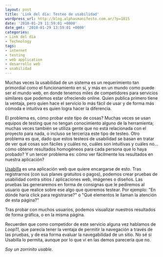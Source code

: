 ```yaml
---
layout: post
title: 'Link del día: Testeo de usabilidad'
wordpress_url: http://blog.alphasmanifesto.com.ar/?p=1815
date: '2010-01-29 11:59:01 +0000'
date_gmt: '2010-01-29 13:59:01 +0000'
categories:
- Link del día
- Technology
tags:
- internet
- testing
- web application
- desarrollo web
- usabilidad
---
```


Muchas veces la usabilidad de un sistema es un requerimiento tan primordial como el funcionamiento en sí, y más en un mundo como puede ser el mundo web, en donde tenemos miles de competidores para servicios similares que podemos estar ofreciendo online. Quien publica primero tiene la ventaja, pero quien hace el servicio lo más fácil de usar y de forma más cómoda e intuitiva es quien logra hacer la diferencia.

El problema es, cómo probar este tipo de cosas? Muchas veces se usan equipos de testing que no tengan conocimiento alguno de la herramienta; muchas veces también se utiliza gente que no está relacionada con el proyecto para nada, o incluso se terceriza este tipo de testeo. Otro problema es que, dado que estos testeos de usabilidad se basan en tratar de ver qué cosas son fáciles y cuáles no, cuáles son intuitivas y cuáles no... cómo obtener resultados homogéneos para cada persona que lo haya probado? Y un tercer problema es: cómo ver fácilmente los resultados en nuestra aplicación?

[Usabilla](http://usabilla.com/) es una aplicación web que quiere encargarse de esto. Tras registrarnos (con sus planes gratuitos o pagos), podemos crear pruebas de usabilidad contra sitios / aplicaciones web, imágenes o diseños. Las pruebas las generaremos en forma de consignas que le pediremos al usuario que realice sobre ese algo que queremos testear. Por ejemplo: "En dónde haría click para registrarse?" o "Qué elementos le llaman la atención de esta página?"

Tras probar con muchos usuarios, podemos visualizar nuestros resultados de forma gráfica, o en la misma página.

Recuerden que como competidor de este servicio alguna vez hablamos de _Loop11_, que parecía tener la ventaja de permitir la navegación a través de las pruebas, y de esa forma evaluar la navegabilidad de un sitio. No sé si Usabilla lo permita, aunque por lo que ví en las demos parecería que no.

_Soy un zorrinito usable._
